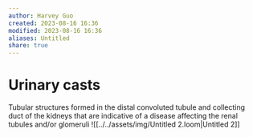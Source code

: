 ```yaml
---
author: Harvey Guo
created: 2023-08-16 16:36
modified: 2023-08-16 16:36
aliases: Untitled
share: true
---
```

# Urinary casts
Tubular structures formed in the distal convoluted tubule and collecting duct of the kidneys that are indicative of a disease affecting the renal tubules and/or glomeruli
![[../../assets/img/Untitled 2.loom|Untitled 2]]
